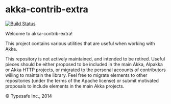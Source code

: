 # akka-contrib-extra #

[![Build Status](https://api.travis-ci.org/typesafehub/akka-contrib-extra.png?branch=master)](https://travis-ci.org/typesafehub/akka-contrib-extra)


Welcome to akka-contrib-extra!

This project contains various utilities that are useful when working with Akka.

This repository is not actively maintained, and intended to be retired. Useful pieces should be either proposed to be included in the main Akka, Alpakka or Akka HTTP projects, or migrated to the personal accounts of contributors willing to maintain the library. Feel free to migrate elements to other repositories (under the terms of the Apache license) or submit motivated proposals to include elements in the main Akka projects.

&copy; Typesafe Inc., 2014
